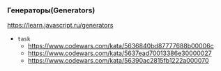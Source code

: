 ### Генераторы(Generators)

https://learn.javascript.ru/generators

- `task`
    - https://www.codewars.com/kata/5636840bd87777688b00006c
    - https://www.codewars.com/kata/5637ead70013386e30000027
    - https://www.codewars.com/kata/56390ac2815fb1222a000070
